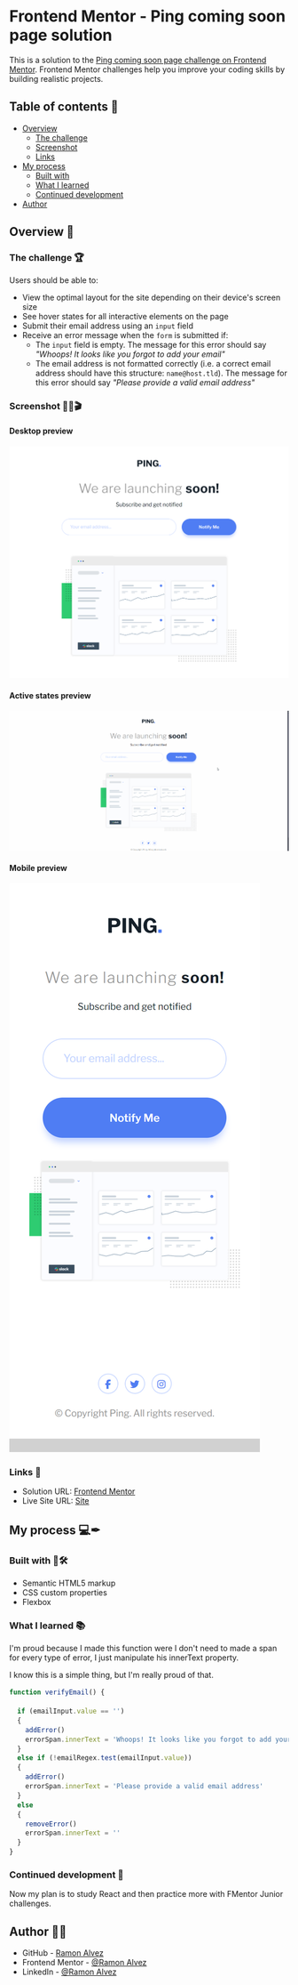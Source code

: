 # Frontend Mentor - Ping coming soon page solution

This is a solution to the [Ping coming soon page challenge on Frontend Mentor](https://www.frontendmentor.io/challenges/ping-single-column-coming-soon-page-5cadd051fec04111f7b848da). Frontend Mentor challenges help you improve your coding skills by building realistic projects. 

## Table of contents 📖

- [Overview](#overview)
  - [The challenge](#the-challenge)
  - [Screenshot](#screenshot)
  - [Links](#links)
- [My process](#my-process)
  - [Built with](#built-with)
  - [What I learned](#what-i-learned)
  - [Continued development](#continued-development)
- [Author](#author)

## Overview 🔭

### The challenge 🏆

Users should be able to:

- View the optimal layout for the site depending on their device's screen size
- See hover states for all interactive elements on the page
- Submit their email address using an `input` field
- Receive an error message when the `form` is submitted if:
	- The `input` field is empty. The message for this error should say *"Whoops! It looks like you forgot to add your email"*
	- The email address is not formatted correctly (i.e. a correct email address should have this structure: `name@host.tld`). The message for this error should say *"Please provide a valid email address"*

### Screenshot 🎴🎥🎬

#### Desktop preview
![Desktop preview image](./src/readme/desktop_preview.png)

#### Active states preview
![Active states preview gif](./src/readme/active_states.gif)

#### Mobile preview
![Mobile preview image](./src/readme/mobile_preview.png)

### Links 🔗

- Solution URL: [Frontend Mentor](https://github.com/Ramon-Alvez/Frontend-Mentor-Challenge-Ping-single-column-coming-soon-page)
- Live Site URL: [Site](https://ramon-alvez.github.io/Frontend-Mentor-Challenge-Ping-single-column-coming-soon-page/)

## My process 💻✒

### Built with 🧱🛠

- Semantic HTML5 markup
- CSS custom properties
- Flexbox

### What I learned 📚

I'm proud because I made this function were I don't need to made a span for every type of error, I just manipulate his innerText property.

I know this is a simple thing, but I'm really proud of that.

```js
function verifyEmail() {

  if (emailInput.value == '') 
  {
    addError()
    errorSpan.innerText = 'Whoops! It looks like you forgot to add your email'
  }
  else if (!emailRegex.test(emailInput.value))
  {
    addError()
    errorSpan.innerText = 'Please provide a valid email address'
  }
  else
  {
    removeError()
    errorSpan.innerText = ''
  }
}
```

### Continued development 🚀

Now my plan is to study React and then practice more with FMentor Junior challenges.

## Author 🧙‍♂️

- GitHub - [Ramon Alvez](https://github.com/Ramon-Alvez)
- Frontend Mentor - [@Ramon Alvez](https://www.frontendmentor.io/profile/Ramon-Alvez)
- LinkedIn - [@Ramon Alvez](https://www.linkedin.com/in/ramon-alvez/)